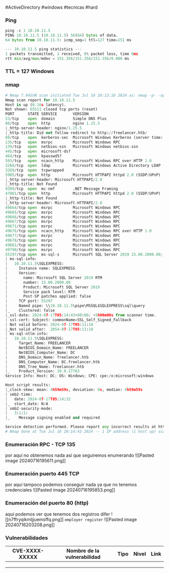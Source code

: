 #ActiveDirectory #windows #tecnicas #hard 
### Ping

```python
ping -c 1 10.10.11.5
PING 10.10.11.5 (10.10.11.5) 56(84) bytes of data.
64 bytes from 10.10.11.5: icmp_seq=1 ttl=127 time=151 ms

--- 10.10.11.5 ping statistics ---
1 packets transmitted, 1 received, 0% packet loss, time 0ms
rtt min/avg/max/mdev = 151.356/151.356/151.356/0.000 ms
```

### TTL = 127 Windows

### nmap

```python
# Nmap 7.94SVN scan initiated Tue Jul 16 20:13:18 2024 as: nmap -p- -open -sCV --min-rate 5000 -n -Pn -oN Scan 10.10.11.5
Nmap scan report for 10.10.11.5
Host is up (0.16s latency).
Not shown: 65511 closed tcp ports (reset)
PORT      STATE SERVICE       VERSION
53/tcp    open  domain        Simple DNS Plus
80/tcp    open  http          nginx 1.25.5
|_http-server-header: nginx/1.25.5
|_http-title: Did not follow redirect to http://freelancer.htb/
88/tcp    open  kerberos-sec  Microsoft Windows Kerberos (server time: 2024-07-17 05:13:41Z)
135/tcp   open  msrpc         Microsoft Windows RPC
139/tcp   open  netbios-ssn   Microsoft Windows netbios-ssn
445/tcp   open  microsoft-ds?
464/tcp   open  kpasswd5?
593/tcp   open  ncacn_http    Microsoft Windows RPC over HTTP 1.0
3268/tcp  open  ldap          Microsoft Windows Active Directory LDAP (Domain: freelancer.htb0., Site: Default-First-Site-Name)
3269/tcp  open  tcpwrapped
5985/tcp  open  http          Microsoft HTTPAPI httpd 2.0 (SSDP/UPnP)
|_http-server-header: Microsoft-HTTPAPI/2.0
|_http-title: Not Found
9389/tcp  open  mc-nmf        .NET Message Framing
47001/tcp open  http          Microsoft HTTPAPI httpd 2.0 (SSDP/UPnP)
|_http-title: Not Found
|_http-server-header: Microsoft-HTTPAPI/2.0
49664/tcp open  msrpc         Microsoft Windows RPC
49665/tcp open  msrpc         Microsoft Windows RPC
49666/tcp open  msrpc         Microsoft Windows RPC
49667/tcp open  msrpc         Microsoft Windows RPC
49671/tcp open  msrpc         Microsoft Windows RPC
49676/tcp open  ncacn_http    Microsoft Windows RPC over HTTP 1.0
49677/tcp open  msrpc         Microsoft Windows RPC
49678/tcp open  msrpc         Microsoft Windows RPC
49681/tcp open  msrpc         Microsoft Windows RPC
49790/tcp open  msrpc         Microsoft Windows RPC
55297/tcp open  ms-sql-s      Microsoft SQL Server 2019 15.00.2000.00; RTM
| ms-sql-info: 
|   10.10.11.5\SQLEXPRESS: 
|     Instance name: SQLEXPRESS
|     Version: 
|       name: Microsoft SQL Server 2019 RTM
|       number: 15.00.2000.00
|       Product: Microsoft SQL Server 2019
|       Service pack level: RTM
|       Post-SP patches applied: false
|     TCP port: 55297
|     Named pipe: \\10.10.11.5\pipe\MSSQL$SQLEXPRESS\sql\query
|_    Clustered: false
|_ssl-date: 2024-07-17T05:14:43+00:00; +5h00m00s from scanner time.
| ssl-cert: Subject: commonName=SSL_Self_Signed_Fallback
| Not valid before: 2024-07-17T05:11:10
|_Not valid after:  2054-07-17T05:11:10
| ms-sql-ntlm-info: 
|   10.10.11.5\SQLEXPRESS: 
|     Target_Name: FREELANCER
|     NetBIOS_Domain_Name: FREELANCER
|     NetBIOS_Computer_Name: DC
|     DNS_Domain_Name: freelancer.htb
|     DNS_Computer_Name: DC.freelancer.htb
|     DNS_Tree_Name: freelancer.htb
|_    Product_Version: 10.0.17763
Service Info: Host: DC; OS: Windows; CPE: cpe:/o:microsoft:windows

Host script results:
|_clock-skew: mean: 4h59m59s, deviation: 0s, median: 4h59m59s
| smb2-time: 
|   date: 2024-07-17T05:14:32
|_  start_date: N/A
| smb2-security-mode: 
|   3:1:1: 
|_    Message signing enabled and required

Service detection performed. Please report any incorrect results at https://nmap.org/submit/ .
# Nmap done at Tue Jul 16 20:14:43 2024 -- 1 IP address (1 host up) scanned in 85.40 seconds
```

### Enumeración RPC - TCP 135 
por aquí no obtenemos nada así que seguiremos enumerando 
![[Pasted image 20240716195611.png]]

### Enumeración puerto 445 TCP
por aquí tampoco podemos conseguir nada ya que no tenemos credenciales 
![[Pasted image 20240716195853.png]]

### Enumeración del puerto 80 (http)
aqui podemos ver que tenemos dos registros difer
![[n7ffryqikmljjuemsffq.png]]
`employer register`
![[Pasted image 20240716203208.png]]


### Vulnerabilidades

| CVE-XXXX-XXXXX | Nombre de la vulnerabilidad | Tipo | Nivel | Link |
| -------------- | --------------------------- | ---- | ----- | ---- |
|                |                             |      |       |      |
|                |                             |      |       |      |
|                |                             |      |       |      |
